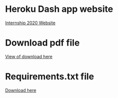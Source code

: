 # Heroku Dash app website  
[Internship 2020 Website](https://my-internship-app.herokuapp.com/)  

# Download pdf file 
<a target = "_blank" href="source/InternshipSchedule.pdf"> View of download here </a>

# Requirements.txt file  
<a href="source/requirements.txt" download> Download here </a>  
